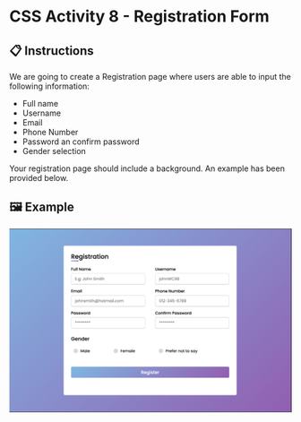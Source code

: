 # CSS Activity 8 - Registration Form

## 📋 Instructions

We are going to create a Registration page where users are able to input the following information:

- Full name
- Username
- Email
- Phone Number
- Password an confirm password
- Gender selection
  
Your registration page should include a background. An example has been provided below.

## 🖼️ Example

![](../../../Assets/CSS/styledForm.png)
